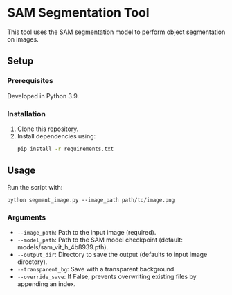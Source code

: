 # SAM Segmentation Tool

This tool uses the SAM segmentation model to perform object segmentation on images.

## Setup

### Prerequisites
Developed in Python 3.9.

### Installation
1. Clone this repository.
2. Install dependencies using:
   ```bash
   pip install -r requirements.txt

## Usage
Run the script with:

```commandline
python segment_image.py --image_path path/to/image.png
```

### Arguments
- `--image_path`: Path to the input image (required).
- `--model_path`: Path to the SAM model checkpoint (default: models/sam_vit_h_4b8939.pth).
- `--output_dir`: Directory to save the output (defaults to input image directory).
- `--transparent_bg`: Save with a transparent background.
- `--override_save`: If False, prevents overwriting existing files by appending an index.

